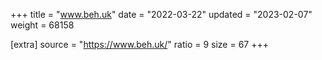 +++
title = "www.beh.uk"
date = "2022-03-22"
updated = "2023-02-07"
weight = 68158

[extra]
source = "https://www.beh.uk/"
ratio = 9
size = 67
+++
